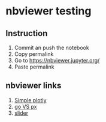 # nbviewer testing

## Instruction
1. Commit an push the notebook 
2. Copy permalink
3. Go to https://nbviewer.jupyter.org/ 
4. Paste permalink

## nbviewer links
1. [Simple plotly](https://nbviewer.org/github/danieleongari/nbviewer_test/blob/867571a2140143aed461a1b8533f088eeec0233e/01_plotly_basic.ipynb)
2. [go VS px](https://nbviewer.org/github/danieleongari/nbviewer_test/blob/edb94a61785e5571839f7a043483c8368ca3664c/02_plotly_px_vs_go.ipynb)
3. [slider](https://nbviewer.org/github/danieleongari/nbviewer_test/blob/07f5b0c94b956cb53efe915c95f1f4252a6025c0/03_plotly_slider.ipynb) 
